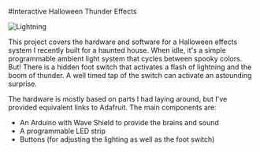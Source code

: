 #Interactive Halloween Thunder Effects

![Lightning](http://netninja.com/wp-content/uploads/2013/11/halloween-thunderfx.gif "Lightning")

This project covers the hardware and software for a Halloween effects system I recently built for a haunted house. When idle, it's a simple programmable ambient light system that cycles between spooky colors. But! There is a hidden foot switch that activates a flash of lightning and the boom of thunder. A well timed tap of the switch can activate an astounding surprise.

The hardware is mostly based on parts I had laying around, but I've provided equivalent links to Adafruit. The main components are:

- An Arduino with Wave Shield to provide the brains and sound
- A programmable LED strip
- Buttons (for adjusting the lighting as well as the foot switch)



